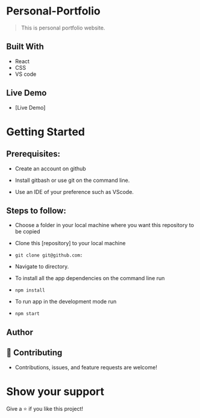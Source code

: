 # Personal-Portfolio

> This is personal portfolio website.

## Built With

- React
- CSS
- VS code

## Live Demo

- [Live Demo]

# Getting Started

## Prerequisites:

- Create an account on github

- Install gitbash or use git on the command line.

- Use an IDE of your preference such as VScode.

## Steps to follow:

- Choose a folder in your local machine where you want this repository to be copied

- Clone this [repository] to your local machine
- ```
  git clone git@github.com:
  ```

- Navigate to directory.

- To install all the app dependencies on the command line run
- ```
  npm install
  ```
- To run app in the development mode run
- ```
  npm start
  ```

## Author

## 🤝 Contributing

- Contributions, issues, and feature requests are welcome!

# Show your support

Give a ⭐ if you like this project!

